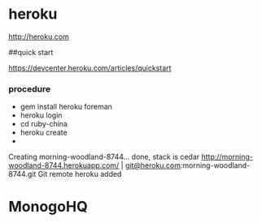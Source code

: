 # heroku

http://heroku.com

##quick start

https://devcenter.heroku.com/articles/quickstart

### procedure
* gem install heroku foreman
* heroku login
* cd ruby-china
* heroku create
* 
Creating morning-woodland-8744... done, stack is cedar
http://morning-woodland-8744.herokuapp.com/ | git@heroku.com:morning-woodland-8744.git
Git remote heroku added


# MonogoHQ


